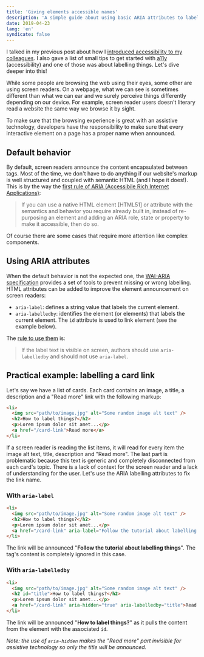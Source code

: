 ```yaml
---
title: 'Giving elements accessible names'
description: 'A simple guide about using basic ARIA attributes to label interactive elements on a webpage for assistive technology.'
date: 2019-04-23
lang: 'en'
syndicate: false
---
```


I talked in my previous post about how I [introduced accessibility to my colleagues](https://quentin-bellanger.com/introducing-accessibility). I also gave a list of small tips to get started with <abbr title="Accessibility">a11y</abbr> (accessibility) and one of those was about labelling things. Let's dive deeper into this!

While some people are browsing the web using their eyes, some other are using screen readers. On a webpage, what we can see is sometimes different than what we can ear and we surely perceive things differently depending on our device. For example, screen reader users doesn't literary read a website the same way we browse it by sight.

To make sure that the browsing experience is great with an assistive technology, developers have the responsibility to make sure that every interactive element on a page has a proper name when announced.

## Default behavior

By default, screen readers announce the content encapsulated between tags. Most of the time, we don't have to do anything if our website's markup is well structured and coupled with semantic HTML (and I hope it does!). This is by the way the [first rule of <abbr title="Accessible Rich Internet Applications">ARIA</abbr> (Accessibile Rich Internet Applications)](https://www.w3.org/TR/using-aria/#firstrule):

> If you can use a native HTML element [HTML51] or attribute with the semantics and behavior you require already built in, instead of re-purposing an element and adding an ARIA role, state or property to make it accessible, then do so.

Of course there are some cases that require more attention like complex components.

## Using ARIA attributes

When the default behavior is not the expected one, the [WAI-ARIA specification](https://www.w3.org/WAI/standards-guidelines/aria/) provides a set of tools to prevent missing or wrong labelling. HTML attributes can be added to improve the element announcement on screen readers:

- `aria-label`: defines a string value that labels the current element.
- `aria-labelledby`: identifies the element (or elements) that labels the current element. The `id` attribute is used to link element (see the example below).

The [rule to use them](https://www.w3.org/TR/wai-aria/#aria-label) is:

> If the label text is visible on screen, authors should use `aria-labelledby` and should not use `aria-label`.

## Practical example: labelling a card link

Let's say we have a list of cards. Each card contains an image, a title, a description and a "Read more" link with the following markup:

```html
<li>
  <img src="path/to/image.jpg" alt="Some random image alt text" />
  <h2>How to label things?</h2>
  <p>Lorem ipsum dolor sit amet...</p>
  <a href="/card-link">Read more</a>
</li>
```

If a screen reader is reading the list items, it will read for every item the image alt text, title, description and "Read more". The last part is problematic because this text is generic and completely disconnected from each card's topic. There is a lack of context for the screen reader and a lack of understanding for the user. Let's use the ARIA labelling attributes to fix the link name.

### With `aria-label`

```html
<li>
  <img src="path/to/image.jpg" alt="Some random image alt text" />
  <h2>How to label things?</h2>
  <p>Lorem ipsum dolor sit amet...</p>
  <a href="/card-link" aria-label="Follow the tutorial about labelling things">Read more</a>
</li>
```

The link will be announced "**Follow the tutorial about labelling things**". The tag's content is completely ignored in this case.

### With `aria-labelledby`

```html
<li>
  <img src="path/to/image.jpg" alt="Some random image alt text" />
  <h2 id="title">How to label things?</h2>
  <p>Lorem ipsum dolor sit amet...</p>
  <a href="/card-link" aria-hidden="true" aria-labelledby="title">Read more</a>
</li>
```

The link will be announced "**How to label things?**" as it pulls the content from the element with the associated `id`.

_Note: the use of `aria-hidden` makes the "Read more" part invisible for assistive technology so only the title will be announced._
